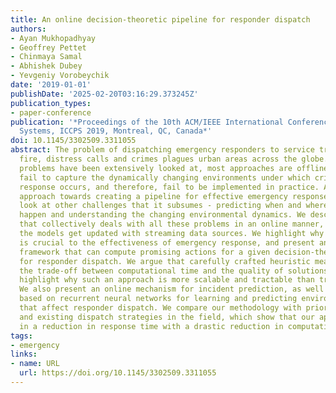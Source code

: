 ```yaml
---
title: An online decision-theoretic pipeline for responder dispatch
authors:
- Ayan Mukhopadhyay
- Geoffrey Pettet
- Chinmaya Samal
- Abhishek Dubey
- Yevgeniy Vorobeychik
date: '2019-01-01'
publishDate: '2025-02-20T03:16:29.373245Z'
publication_types:
- paper-conference
publication: '*Proceedings of the 10th ACM/IEEE International Conference on Cyber-Physical
  Systems, ICCPS 2019, Montreal, QC, Canada*'
doi: 10.1145/3302509.3311055
abstract: The problem of dispatching emergency responders to service traffic accidents,
  fire, distress calls and crimes plagues urban areas across the globe. While such
  problems have been extensively looked at, most approaches are offline. Such methodologies
  fail to capture the dynamically changing environments under which critical emergency
  response occurs, and therefore, fail to be implemented in practice. Any holistic
  approach towards creating a pipeline for effective emergency response must also
  look at other challenges that it subsumes - predicting when and where incidents
  happen and understanding the changing environmental dynamics. We describe a system
  that collectively deals with all these problems in an online manner, meaning that
  the models get updated with streaming data sources. We highlight why such an approach
  is crucial to the effectiveness of emergency response, and present an algorithmic
  framework that can compute promising actions for a given decision-theoretic model
  for responder dispatch. We argue that carefully crafted heuristic measures can balance
  the trade-off between computational time and the quality of solutions achieved and
  highlight why such an approach is more scalable and tractable than traditional approaches.
  We also present an online mechanism for incident prediction, as well as an approach
  based on recurrent neural networks for learning and predicting environmental features
  that affect responder dispatch. We compare our methodology with prior state-of-the-art
  and existing dispatch strategies in the field, which show that our approach results
  in a reduction in response time with a drastic reduction in computational time.
tags:
- emergency
links:
- name: URL
  url: https://doi.org/10.1145/3302509.3311055
---
```

